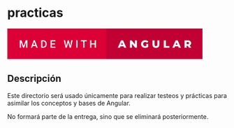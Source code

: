 # practicas

[![forthebadge](/img/made-with-angular.svg)](https://forthebadge.com)

## Descripción

Este directorio será usado únicamente para realizar testeos y prácticas para asimilar los conceptos y bases de Angular.

No formará parte de la entrega, sino que se eliminará posteriormente.